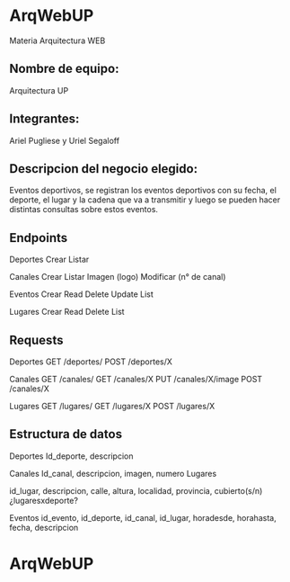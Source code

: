 # ArqWebUP
Materia Arquitectura WEB

## Nombre de equipo:
Arquitectura UP

## Integrantes:
Ariel Pugliese y Uriel Segaloff

## Descripcion del negocio elegido:
Eventos deportivos, se registran los eventos deportivos con su fecha,
el deporte, el lugar y la cadena que va a transmitir y luego se pueden hacer distintas consultas sobre estos eventos.

## Endpoints
Deportes
  Crear
  Listar

Canales
  Crear
  Listar
  Imagen (logo)
  Modificar (n° de canal)

Eventos
  Crear
  Read
  Delete
  Update
  List

Lugares
  Crear
  Read
  Delete
  List

## Requests
Deportes
GET /deportes/
POST /deportes/X

Canales
GET /canales/
GET /canales/X
PUT /canales/X/image
POST /canales/X

Lugares
GET /lugares/
GET /lugares/X
POST /lugares/X

## Estructura de datos
Deportes
Id_deporte, descripcion

Canales
Id_canal, descripcion, imagen, numero
Lugares

id_lugar, descripcion, calle, altura, localidad, provincia, cubierto(s/n)
¿lugaresxdeporte?

Eventos
id_evento, id_deporte, id_canal, id_lugar, horadesde, horahasta, fecha, descripcion



# ArqWebUP
